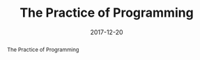 ---
layout: post
title: "The Practice of Programming"
date: 2017-12-20
comments: true
categories: [learning]
abstract: "The Practice of Programming"
---